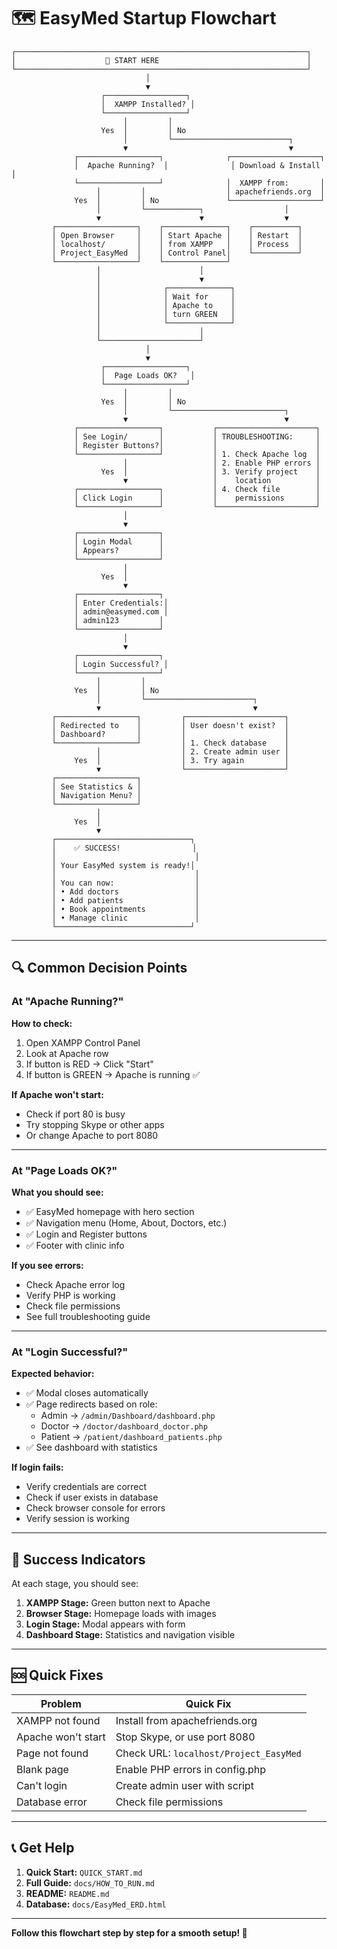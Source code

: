 # 🗺️ EasyMed Startup Flowchart

```
┌─────────────────────────────────────────────────────────────────┐
│                    🚀 START HERE                                 │
└─────────────────────────────────────────────────────────────────┘
                              │
                              ▼
                    ┌──────────────────┐
                    │  XAMPP Installed? │
                    └──────────────────┘
                         │         │
                    Yes  │         │ No
                         │         └──────────────────────────┐
                         ▼                                    ▼
              ┌──────────────────┐              ┌────────────────────┐
              │  Apache Running?  │              │ Download & Install │
              └──────────────────┘              │  XAMPP from:       │
                   │         │                  │ apachefriends.org  │
              Yes  │         │ No               └────────────────────┘
                   │         └────────────┐                  │
                   ▼                      ▼                  ▼
         ┌──────────────────┐    ┌──────────────┐    ┌──────────┐
         │ Open Browser     │    │ Start Apache │    │ Restart  │
         │ localhost/       │    │ from XAMPP   │    │ Process  │
         │ Project_EasyMed  │    │ Control Panel│    └──────────┘
         └──────────────────┘    └──────────────┘
                   │                      │
                   │                      ▼
                   │              ┌──────────────┐
                   │              │ Wait for     │
                   │              │ Apache to    │
                   │              │ turn GREEN   │
                   │              └──────────────┘
                   │                      │
                   └──────────────────────┘
                              │
                              ▼
                    ┌──────────────────┐
                    │  Page Loads OK?   │
                    └──────────────────┘
                         │         │
                    Yes  │         │ No
                         │         └─────────────────────────┐
                         ▼                                   ▼
              ┌──────────────────┐           ┌──────────────────────┐
              │ See Login/       │           │ TROUBLESHOOTING:     │
              │ Register Buttons?│           │                      │
              └──────────────────┘           │ 1. Check Apache log  │
                         │                   │ 2. Enable PHP errors │
                    Yes  │                   │ 3. Verify project    │
                         ▼                   │    location          │
              ┌──────────────────┐           │ 4. Check file        │
              │ Click Login      │           │    permissions       │
              └──────────────────┘           └──────────────────────┘
                         │
                         ▼
              ┌──────────────────┐
              │ Login Modal      │
              │ Appears?         │
              └──────────────────┘
                         │
                    Yes  │
                         ▼
              ┌──────────────────┐
              │ Enter Credentials:│
              │ admin@easymed.com │
              │ admin123         │
              └──────────────────┘
                         │
                         ▼
              ┌──────────────────┐
              │ Login Successful? │
              └──────────────────┘
                   │         │
              Yes  │         │ No
                   │         └────────────────────────┐
                   ▼                                  ▼
         ┌──────────────────┐         ┌──────────────────────┐
         │ Redirected to    │         │ User doesn't exist?  │
         │ Dashboard?       │         │                      │
         └──────────────────┘         │ 1. Check database    │
                   │                  │ 2. Create admin user │
              Yes  │                  │ 3. Try again         │
                   ▼                  └──────────────────────┘
         ┌──────────────────┐
         │ See Statistics & │
         │ Navigation Menu? │
         └──────────────────┘
                   │
              Yes  │
                   ▼
         ┌──────────────────────────────┐
         │    ✅ SUCCESS!                │
         │                               │
         │ Your EasyMed system is ready!│
         │                               │
         │ You can now:                  │
         │ • Add doctors                 │
         │ • Add patients                │
         │ • Book appointments           │
         │ • Manage clinic               │
         └──────────────────────────────┘
```

---

## 🔍 Common Decision Points

### At "Apache Running?" 

**How to check:**
1. Open XAMPP Control Panel
2. Look at Apache row
3. If button is RED → Click "Start"
4. If button is GREEN → Apache is running ✅

**If Apache won't start:**
- Check if port 80 is busy
- Try stopping Skype or other apps
- Or change Apache to port 8080

---

### At "Page Loads OK?"

**What you should see:**
- ✅ EasyMed homepage with hero section
- ✅ Navigation menu (Home, About, Doctors, etc.)
- ✅ Login and Register buttons
- ✅ Footer with clinic info

**If you see errors:**
- Check Apache error log
- Verify PHP is working
- Check file permissions
- See full troubleshooting guide

---

### At "Login Successful?"

**Expected behavior:**
- ✅ Modal closes automatically
- ✅ Page redirects based on role:
  - Admin → `/admin/Dashboard/dashboard.php`
  - Doctor → `/doctor/dashboard_doctor.php`
  - Patient → `/patient/dashboard_patients.php`
- ✅ See dashboard with statistics

**If login fails:**
- Verify credentials are correct
- Check if user exists in database
- Check browser console for errors
- Verify session is working

---

## 🎯 Success Indicators

At each stage, you should see:

1. **XAMPP Stage:** Green button next to Apache
2. **Browser Stage:** Homepage loads with images
3. **Login Stage:** Modal appears with form
4. **Dashboard Stage:** Statistics and navigation visible

---

## 🆘 Quick Fixes

| Problem | Quick Fix |
|---------|-----------|
| XAMPP not found | Install from apachefriends.org |
| Apache won't start | Stop Skype, or use port 8080 |
| Page not found | Check URL: `localhost/Project_EasyMed` |
| Blank page | Enable PHP errors in config.php |
| Can't login | Create admin user with script |
| Database error | Check file permissions |

---

## 📞 Get Help

1. **Quick Start:** `QUICK_START.md`
2. **Full Guide:** `docs/HOW_TO_RUN.md`
3. **README:** `README.md`
4. **Database:** `docs/EasyMed_ERD.html`

---

**Follow this flowchart step by step for a smooth setup! 🚀**